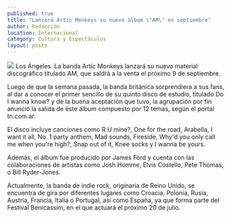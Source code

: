 ```yaml
---
published: true
title: "Lanzará Artic Monkeys su nuevo álbum \"AM\" en septiembre"
author: Redacción
location: Internacional
category: Cultura y Espectáculos
layout: posts
---
```


![](http://i.imgur.com/HENg03gm.jpg)
Los Ángeles. La banda Artic Monkeys lanzará su nuevo material discográfico titulado AM, que saldrá a la venta el próximo 9 de septiembre.

Luego de que la semana pasada, la banda británica sorprendiera a sus fans, al dar a conocer el primer sencillo de su quinto disco de estudio, titulado Do I wanna know? y de la buena aceptación que tuvo, la agrupación por fin anunció la salida de éste álbum compuesto por 12 temas, según el portal tn.com.ar.

El disco incluye canciones como R U mine?, One for the road, Arabella, I want it all, No. 1 party anthem, Mad sounds, Fireside, Why'd you only call me when you're high?, Snap out of it, Knee socks y I wanna be yours.

Además, el álbum fue producido por James Ford y cuenta con las colaboraciones de artistas como Josh Homme, Elvis Costello, Pete Thomas, o Bill Ryder-Jones.

Actualmente, la banda de indie rock, originaria de Reino Unido, se encuentra de gira por diferentes lugares como Croacia, Polonia, Rusia, Austria, Francia, Italia o Portugal, así como España, ya que forma parte del Festival Benicassim, en el que actuará el próximo 20 de julio.
